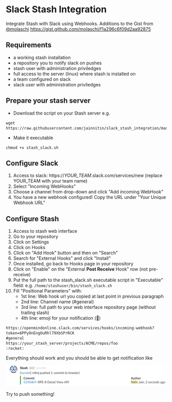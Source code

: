# Slack Stash Integration

Integrate Stash with Slack using Webhooks. Additions to the Gist from [@molaschi](https://github.com/molaschi)
https://gist.github.com/molaschi/f1a296c6f09d2aa92875

## Requirements

- a working stash installation
- a repository you to notify slack on pushes
- stash user with administration priviledges
- full access to the server (linux) where stash is installed on
- a team configured on slack
- slack user with administration priviledges
 
## Prepare your stash server ##

- Download the script on your Stash server e.g.
```
wget https://raw.githubusercontent.com/jainnitin/slack_stash_integration/master/stash_slack.sh
```
- Make it executable
```
chmod +x stash_slack.sh
```

## Configure Slack ##
1. Access to slack: 
https://*YOUR_TEAM*.slack.com/services/new (replace YOUR_TEAM with your team name)
2. Select "Incoming WebHooks"
3. Choose a channel from drop-down and click "Add incoming WebHook"
4. You have a new webhook configured! Copy the URL under "Your Unique Webhook URL"

## Configure Stash ##
1. Access to stash web interface
2. Go to your repository
3. Click on Settings
4. Click on Hooks
5. Click on "Add Hook" button and then on "Search"
6. Search for "External Hooks" and click "Install"
7. Once installed, go back to Hooks page in your repository
8. Click on "Enable" on the "External **Post Receive** Hook" row (not pre-receive)
9. Put the full path to the stash_slack.sh executable script in "Executable" field: e.g. `/home/stashuser/bin/stash_slack.sh`
10. Fill "Positional Parameters" with:
    - 1st line: Web hook url you copied at last point in previous paragraph
    - 2nd line: Channel name (#general)
    - 3rd line: full path to your web interface repository page (without trailing slash)
    - 4th line: emoji for your notification (:rocket:)
```
https://openmindonline.slack.com/services/hooks/incoming-webhook?token=6PPy9nEngOuRhl79XbSPrRCK
#general
https://your_stash_server/projects/ACME/repos/foo
:rocket:
```

Everything should work and you should be able to get notification like

![Example Notification](https://raw.githubusercontent.com/jainnitin/slack_stash_integration/master/slack_notification.png)

Try to push something!
